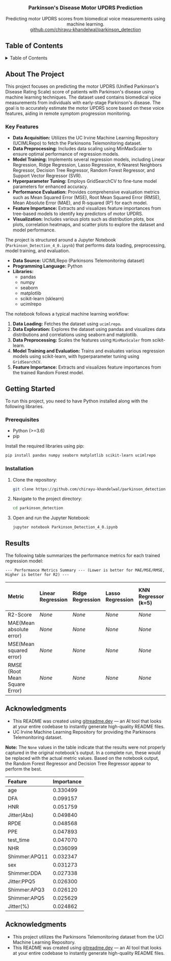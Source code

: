 <h3 align="center">Parkinson's Disease Motor UPDRS Prediction</h3>

  <p align="center">
    Predicting motor UPDRS scores from biomedical voice measurements using machine learning.
    <br />
     <a href="https://github.com/chirayu-khandelwal/parkinson_detection">github.com/chirayu-khandelwal/parkinson_detection</a>
  </p>
</div>

## Table of Contents

<details>
  <summary>Table of Contents</summary>
  <ol>
    <li>
      <a href="#about-the-project">About The Project</a>
      <ul>
        <li><a href="#key-features">Key Features</a></li>
      </ul>
    </li>
    <li><a href="#architecture">Architecture</a></li>
    <li>
      <a href="#getting-started">Getting Started</a>
      <ul>
        <li><a href="#prerequisites">Prerequisites</a></li>
        <li><a href="#installation">Installation</a></li>
      </ul>
    </li>
    <li><a href="#acknowledgments">Acknowledgments</a></li>
  </ol>
</details>

## About The Project

This project focuses on predicting the motor UPDRS (Unified Parkinson's Disease Rating Scale) score of patients with Parkinson's disease using machine learning techniques. The dataset used contains biomedical voice measurements from individuals with early-stage Parkinson's disease. The goal is to accurately estimate the motor UPDRS score based on these voice features, aiding in remote symptom progression monitoring.

### Key Features

- **Data Acquisition:** Utilizes the UC Irvine Machine Learning Repository (UCIMLRepo) to fetch the Parkinsons Telemonitoring dataset.
- **Data Preprocessing:** Includes data scaling using MinMaxScaler to ensure optimal performance of regression models.
- **Model Training:** Implements several regression models, including Linear Regression, Ridge Regression, Lasso Regression, K-Nearest Neighbors Regressor, Decision Tree Regressor, Random Forest Regressor, and Support Vector Regressor (SVR).
- **Hyperparameter Tuning:** Employs GridSearchCV to fine-tune model parameters for enhanced accuracy.
- **Performance Evaluation:** Provides comprehensive evaluation metrics such as Mean Squared Error (MSE), Root Mean Squared Error (RMSE), Mean Absolute Error (MAE), and R-squared (R²) for each model.
- **Feature Importance:** Extracts and visualizes feature importances from tree-based models to identify key predictors of motor UPDRS.
- **Visualization:** Includes various plots such as distribution plots, box plots, correlation heatmaps, and scatter plots to explore the dataset and model performance.


The project is structured around a Jupyter Notebook (`Parkinson_Detection_4_0.ipynb`) that performs data loading, preprocessing, model training, and evaluation.

- **Data Source:** UCIMLRepo (Parkinsons Telemonitoring dataset)
- **Programming Language:** Python
- **Libraries:**
  - pandas
  - numpy
  - seaborn
  - matplotlib
  - scikit-learn (sklearn)
  - ucimlrepo

The notebook follows a typical machine learning workflow:

1.  **Data Loading:** Fetches the dataset using `ucimlrepo`.
2.  **Data Exploration:** Explores the dataset using pandas and visualizes data distributions and correlations using seaborn and matplotlib.
3.  **Data Preprocessing:** Scales the features using `MinMaxScaler` from scikit-learn.
4.  **Model Training and Evaluation:** Trains and evaluates various regression models using scikit-learn, with hyperparameter tuning using `GridSearchCV`.
5.  **Feature Importance:** Extracts and visualizes feature importances from the trained Random Forest model.

## Getting Started

To run this project, you need to have Python installed along with the following libraries.

### Prerequisites

- Python (>=3.6)
- pip

Install the required libraries using pip:
```sh
pip install pandas numpy seaborn matplotlib scikit-learn ucimlrepo
```

### Installation

1. Clone the repository:
   ```sh
   git clone https://github.com/chirayu-khandelwal/parkinson_detection.git
   ```
2. Navigate to the project directory:
   ```sh
   cd parkinson_detection
   ```
3. Open and run the Jupyter Notebook:
   ```sh
   jupyter notebook Parkinson_Detection_4_0.ipynb
   ```
## Results

The following table summarizes the performance metrics for each trained regression model:

```
--- Performance Metrics Summary --- (Lower is better for MAE/MSE/RMSE, Higher is better for R2) ---
```

| Metric                        | Linear Regression | Ridge Regression | Lasso Regression | KNN Regressor (k=5) | Decision Tree Regressor | Random Forest Regressor | SVR (RBF Kernel) | Random Forest Regressor (Tuned) | SVR (Tuned) |
| :---------------------------  | :---------------- | :--------------- | :--------------- | :------------------ | :------------------------ | :---------------------- | :--------------- | :------------------------------ | :---------- |
| R2-Score                      | *None*            | *None*           | *None*           | *None*              | *None*                    | *None*                  | *None*           | *None*                          | *None*      |
| MAE(Mean absolute error)      | *None*            | *None*           | *None*           | *None*              | *None*                    | *None*                  | *None*           | *None*                          | *None*      |
| MSE(Mean squared error)       | *None*            | *None*           | *None*           | *None*              | *None*                    | *None*                  | *None*           | *None*                          | *None*      |
| RMSE (Root Mean Square Error) | *None*            | *None*           | *None*           | *None*              | *None*                    | *None*                  | *None*           | *None*                          | *None*      |


## Acknowledgments

- This README was created using [gitreadme.dev](https://gitreadme.dev) — an AI tool that looks at your entire codebase to instantly generate high-quality README files.
- UC Irvine Machine Learning Repository for providing the Parkinsons Telemonitoring dataset.

**Note:** The `None` values in the table indicate that the results were not properly captured in the original notebook's output.  In a complete run, these would be replaced with the actual metric values.  Based on the notebook output, the Random Forest Regressor and Decision Tree Regressor appear to perform the best.


| Feature       | Importance |
| :------------ | :--------- |
| age           | 0.330499   |
| DFA           | 0.099157   |
| HNR           | 0.051759   |
| Jitter(Abs)   | 0.049840   |
| RPDE          | 0.048568   |
| PPE           | 0.047893   |
| test\_time    | 0.047070   |
| NHR           | 0.036099   |
| Shimmer:APQ11 | 0.032347   |
| sex           | 0.031273   |
| Shimmer:DDA   | 0.027338   |
| Jitter:PPQ5   | 0.026300   |
| Shimmer:APQ3  | 0.026120   |
| Shimmer:APQ5  | 0.025629   |
| Jitter(%)     | 0.024862   |

## Acknowledgments

-   This project utilizes the Parkinsons Telemonitoring dataset from the UCI Machine Learning Repository.
-   This README was created using [gitreadme.dev](https://gitreadme.dev) — an AI tool that looks at your entire codebase to instantly generate high-quality README files.
